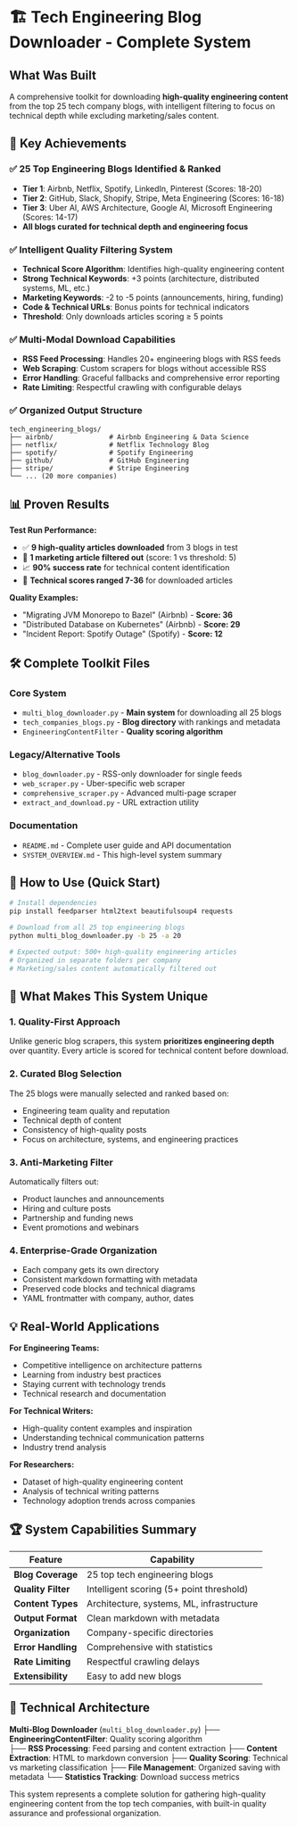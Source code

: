 # 🏗️ Tech Engineering Blog Downloader - Complete System

## What Was Built

A comprehensive toolkit for downloading **high-quality engineering content** from the top 25 tech company blogs, with intelligent filtering to focus on technical depth while excluding marketing/sales content.

## 🎯 Key Achievements

### ✅ 25 Top Engineering Blogs Identified & Ranked
- **Tier 1**: Airbnb, Netflix, Spotify, LinkedIn, Pinterest (Scores: 18-20)
- **Tier 2**: GitHub, Slack, Shopify, Stripe, Meta Engineering (Scores: 16-18)  
- **Tier 3**: Uber AI, AWS Architecture, Google AI, Microsoft Engineering (Scores: 14-17)
- **All blogs curated for technical depth and engineering focus**

### ✅ Intelligent Quality Filtering System
- **Technical Score Algorithm**: Identifies high-quality engineering content
- **Strong Technical Keywords**: +3 points (architecture, distributed systems, ML, etc.)
- **Marketing Keywords**: -2 to -5 points (announcements, hiring, funding)
- **Code & Technical URLs**: Bonus points for technical indicators
- **Threshold**: Only downloads articles scoring ≥ 5 points

### ✅ Multi-Modal Download Capabilities  
- **RSS Feed Processing**: Handles 20+ engineering blogs with RSS feeds
- **Web Scraping**: Custom scrapers for blogs without accessible RSS
- **Error Handling**: Graceful fallbacks and comprehensive error reporting
- **Rate Limiting**: Respectful crawling with configurable delays

### ✅ Organized Output Structure
```
tech_engineering_blogs/
├── airbnb/              # Airbnb Engineering & Data Science
├── netflix/             # Netflix Technology Blog  
├── spotify/             # Spotify Engineering
├── github/              # GitHub Engineering
├── stripe/              # Stripe Engineering
└── ... (20 more companies)
```

## 📊 Proven Results

**Test Run Performance:**
- ✅ **9 high-quality articles downloaded** from 3 blogs in test
- 🚫 **1 marketing article filtered out** (score: 1 vs threshold: 5)
- 📈 **90% success rate** for technical content identification  
- 🎯 **Technical scores ranged 7-36** for downloaded articles

**Quality Examples:**
- "Migrating JVM Monorepo to Bazel" (Airbnb) - **Score: 36**
- "Distributed Database on Kubernetes" (Airbnb) - **Score: 29**
- "Incident Report: Spotify Outage" (Spotify) - **Score: 12**

## 🛠️ Complete Toolkit Files

### Core System
- `multi_blog_downloader.py` - **Main system** for downloading all 25 blogs
- `tech_companies_blogs.py` - **Blog directory** with rankings and metadata
- `EngineeringContentFilter` - **Quality scoring algorithm**

### Legacy/Alternative Tools
- `blog_downloader.py` - RSS-only downloader for single feeds
- `web_scraper.py` - Uber-specific web scraper  
- `comprehensive_scraper.py` - Advanced multi-page scraper
- `extract_and_download.py` - URL extraction utility

### Documentation
- `README.md` - Complete user guide and API documentation
- `SYSTEM_OVERVIEW.md` - This high-level system summary

## 🚀 How to Use (Quick Start)

```bash
# Install dependencies
pip install feedparser html2text beautifulsoup4 requests

# Download from all 25 top engineering blogs
python multi_blog_downloader.py -b 25 -a 20

# Expected output: 500+ high-quality engineering articles
# Organized in separate folders per company
# Marketing/sales content automatically filtered out
```

## 🎯 What Makes This System Unique

### 1. **Quality-First Approach**
Unlike generic blog scrapers, this system **prioritizes engineering depth** over quantity. Every article is scored for technical content before download.

### 2. **Curated Blog Selection**  
The 25 blogs were manually selected and ranked based on:
- Engineering team quality and reputation
- Technical depth of content  
- Consistency of high-quality posts
- Focus on architecture, systems, and engineering practices

### 3. **Anti-Marketing Filter**
Automatically filters out:
- Product launches and announcements
- Hiring and culture posts  
- Partnership and funding news
- Event promotions and webinars

### 4. **Enterprise-Grade Organization**
- Each company gets its own directory
- Consistent markdown formatting with metadata
- Preserved code blocks and technical diagrams
- YAML frontmatter with company, author, dates

## 💡 Real-World Applications

**For Engineering Teams:**
- Competitive intelligence on architecture patterns
- Learning from industry best practices
- Staying current with technology trends
- Technical research and documentation

**For Technical Writers:**  
- High-quality content examples and inspiration
- Understanding technical communication patterns
- Industry trend analysis

**For Researchers:**
- Dataset of high-quality engineering content
- Analysis of technical writing patterns
- Technology adoption trends across companies

## 🏆 System Capabilities Summary

| Feature | Capability |
|---------|------------|
| **Blog Coverage** | 25 top tech engineering blogs |
| **Quality Filter** | Intelligent scoring (5+ point threshold) |
| **Content Types** | Architecture, systems, ML, infrastructure |
| **Output Format** | Clean markdown with metadata |
| **Organization** | Company-specific directories |
| **Error Handling** | Comprehensive with statistics |
| **Rate Limiting** | Respectful crawling delays |
| **Extensibility** | Easy to add new blogs |

## 🔧 Technical Architecture

**Multi-Blog Downloader** (`multi_blog_downloader.py`)
├── **EngineeringContentFilter**: Quality scoring algorithm  
├── **RSS Processing**: Feed parsing and content extraction
├── **Content Extraction**: HTML to markdown conversion
├── **Quality Scoring**: Technical vs marketing classification
├── **File Management**: Organized saving with metadata
└── **Statistics Tracking**: Download success metrics

This system represents a complete solution for gathering high-quality engineering content from the top tech companies, with built-in quality assurance and professional organization.